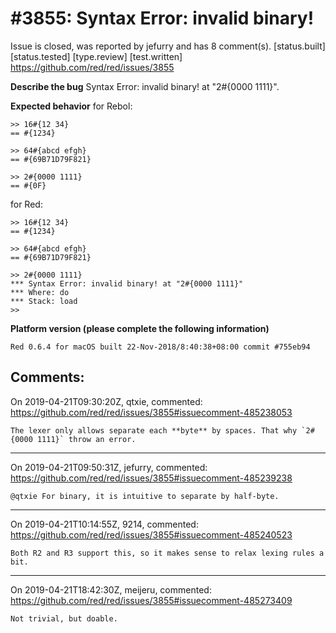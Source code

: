
#3855: Syntax Error: invalid binary!
================================================================================
Issue is closed, was reported by jefurry and has 8 comment(s).
[status.built] [status.tested] [type.review] [test.written]
<https://github.com/red/red/issues/3855>

**Describe the bug**
Syntax Error: invalid binary! at "2#{0000 1111}".

**Expected behavior**
for Rebol:
```
>> 16#{12 34}
== #{1234}

>> 64#{abcd efgh}
== #{69B71D79F821}

>> 2#{0000 1111}
== #{0F}
```

for Red:
```
>> 16#{12 34}
== #{1234}

>> 64#{abcd efgh}
== #{69B71D79F821}

>> 2#{0000 1111}
*** Syntax Error: invalid binary! at "2#{0000 1111}"
*** Where: do
*** Stack: load
>>
```

**Platform version (please complete the following information)**
```
Red 0.6.4 for macOS built 22-Nov-2018/8:40:38+08:00 commit #755eb94
```



Comments:
--------------------------------------------------------------------------------

On 2019-04-21T09:30:20Z, qtxie, commented:
<https://github.com/red/red/issues/3855#issuecomment-485238053>

    The lexer only allows separate each **byte** by spaces. That why `2#{0000 1111}` throw an error.

--------------------------------------------------------------------------------

On 2019-04-21T09:50:31Z, jefurry, commented:
<https://github.com/red/red/issues/3855#issuecomment-485239238>

    @qtxie For binary, it is intuitive to separate by half-byte.

--------------------------------------------------------------------------------

On 2019-04-21T10:14:55Z, 9214, commented:
<https://github.com/red/red/issues/3855#issuecomment-485240523>

    Both R2 and R3 support this, so it makes sense to relax lexing rules a bit.

--------------------------------------------------------------------------------

On 2019-04-21T18:42:30Z, meijeru, commented:
<https://github.com/red/red/issues/3855#issuecomment-485273409>

    Not trivial, but doable.

